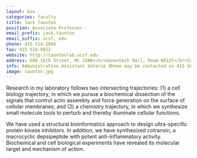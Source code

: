 ```yaml
---
layout: bio
categories: faculty
title: Jack Taunton
position: Associate Professor
email_prefix: jack.taunton
email_suffix: ucsf, edu
phone: 415-514-2004
fax: 415 514-0822
website: http://tauntonlab.ucsf.edu
address: 600 16th Street, MC 2280</br>Genentech Hall, Room N512F</br>San Francisco, CA 94158-2280</br>
info: Administrative Assistant Valerie Ohman may be contacted on 415 502-1475 or at <span class="e">ohman / cmp, ucsf, edu </span>
image: taunton.jpg
---
```


Research in my laboratory follows two intersecting trajectories: 
(1) a cell biology trajectory, in which we pursue a biochemical dissection of the signals that control actin assembly and force generation on the surface of cellular membranes; and (2) a chemistry trajectory, in which we synthesize small molecule tools to perturb and thereby illuminate cellular functions. 

We have used a structural bioinformatics approach to design ultra-specific protein kinase inhibitors. In addition, we have synthesized cotransin, a macrocyclic depsipeptide with potent anti-inflammatory activity. Biochemical and cell biological experiments have revealed its molecular target and mechanism of action.
